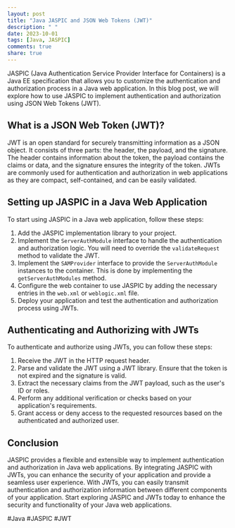 ```yaml
---
layout: post
title: "Java JASPIC and JSON Web Tokens (JWT)"
description: " "
date: 2023-10-01
tags: [Java, JASPIC]
comments: true
share: true
---
```


JASPIC (Java Authentication Service Provider Interface for Containers) is a Java EE specification that allows you to customize the authentication and authorization process in a Java web application. In this blog post, we will explore how to use JASPIC to implement authentication and authorization using JSON Web Tokens (JWT). 

## What is a JSON Web Token (JWT)?

JWT is an open standard for securely transmitting information as a JSON object. It consists of three parts: the header, the payload, and the signature. The header contains information about the token, the payload contains the claims or data, and the signature ensures the integrity of the token. JWTs are commonly used for authentication and authorization in web applications as they are compact, self-contained, and can be easily validated.

## Setting up JASPIC in a Java Web Application

To start using JASPIC in a Java web application, follow these steps:

1. Add the JASPIC implementation library to your project.
2. Implement the `ServerAuthModule` interface to handle the authentication and authorization logic. You will need to override the `validateRequest` method to validate the JWT.
3. Implement the `SAMProvider` interface to provide the `ServerAuthModule` instances to the container. This is done by implementing the `getServerAuthModules` method.
4. Configure the web container to use JASPIC by adding the necessary entries in the `web.xml` or `weblogic.xml` file.
5. Deploy your application and test the authentication and authorization process using JWTs.

## Authenticating and Authorizing with JWTs

To authenticate and authorize using JWTs, you can follow these steps:

1. Receive the JWT in the HTTP request header.
2. Parse and validate the JWT using a JWT library. Ensure that the token is not expired and the signature is valid.
3. Extract the necessary claims from the JWT payload, such as the user's ID or roles.
4. Perform any additional verification or checks based on your application's requirements.
5. Grant access or deny access to the requested resources based on the authenticated and authorized user.

## Conclusion

JASPIC provides a flexible and extensible way to implement authentication and authorization in Java web applications. By integrating JASPIC with JWTs, you can enhance the security of your application and provide a seamless user experience. With JWTs, you can easily transmit authentication and authorization information between different components of your application. Start exploring JASPIC and JWTs today to enhance the security and functionality of your Java web applications.

#Java #JASPIC #JWT